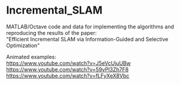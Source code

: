 # Incremental_SLAM
MATLAB/Octave code and data for implementing the algorithms and reproducing the results of the paper:<br>
"Efficient Incremental SLAM via Information-Guided and Selective Optimization"

Animated examples:<br>
https://www.youtube.com/watch?v=J5eVcUjuUBw<br>
https://www.youtube.com/watch?v=59vPl3Zh7F8<br>
https://www.youtube.com/watch?v=fLFyXeX8Vbc<br>
